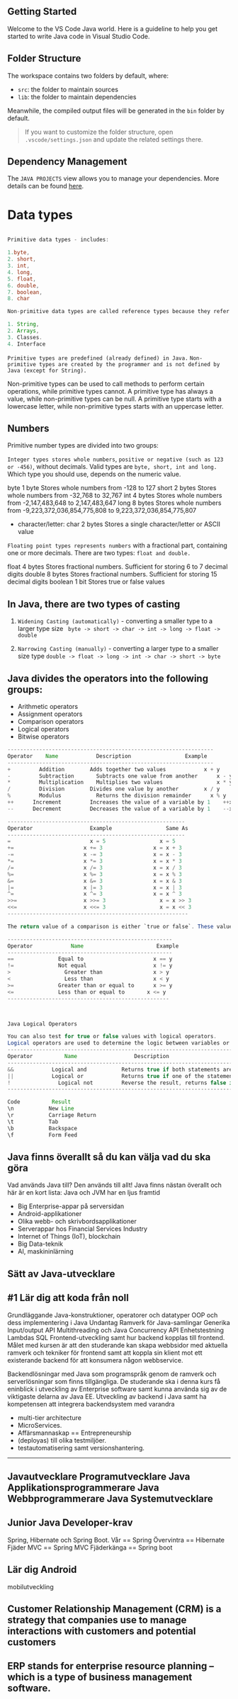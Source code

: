 ## Getting Started

Welcome to the VS Code Java world. Here is a guideline to help you get started to write Java code in Visual Studio Code.

## Folder Structure

The workspace contains two folders by default, where:

- `src`: the folder to maintain sources
- `lib`: the folder to maintain dependencies

Meanwhile, the compiled output files will be generated in the `bin` folder by default.

> If you want to customize the folder structure, open `.vscode/settings.json` and update the related settings there.

## Dependency Management

The `JAVA PROJECTS` view allows you to manage your dependencies. More details can be found [here](https://github.com/microsoft/vscode-java-dependency#manage-dependencies).

# Data types

```java

Primitive data types - includes:

1.byte,
2. short,
3. int,
4. long,
5. float,
6. double,
7. boolean,
8. char

Non-primitive data types are called reference types because they refer to objects.

1. String,
2. Arrays,
3. Classes.
4. Interface
```

`Primitive types are predefined (already defined) in Java.`
`Non-primitive types are created by the programmer and is not defined by Java (except for String).`

Non-primitive types can be used to call methods to perform certain operations, while primitive types cannot.
A primitive type has always a value, while non-primitive types can be null.
A primitive type starts with a lowercase letter, while non-primitive types starts with an uppercase letter.

## Numbers

Primitive number types are divided into two groups:

`Integer types stores whole numbers`, `positive or negative (such as 123 or -456)`, without decimals. Valid types are `byte, short, int and long.` Which type you should use, depends on the numeric value.

byte 1 byte Stores whole numbers from -128 to 127
short 2 bytes Stores whole numbers from -32,768 to 32,767
int 4 bytes Stores whole numbers from -2,147,483,648 to 2,147,483,647
long 8 bytes Stores whole numbers from -9,223,372,036,854,775,808 to 9,223,372,036,854,775,807

- character/letter:
  char 2 bytes Stores a single character/letter or ASCII value

`Floating point types represents numbers` with a fractional part, containing one or more decimals. There are two types: `float and double.`

float 4 bytes Stores fractional numbers. Sufficient for storing 6 to 7 decimal digits
double 8 bytes Stores fractional numbers. Sufficient for storing 15 decimal digits
boolean 1 bit Stores true or false values

## In Java, there are two types of casting

1. `Widening Casting (automatically)` - converting a smaller type to a larger type size
   ` byte -> short -> char -> int -> long -> float -> double`

2. `Narrowing Casting (manually)` - converting a larger type to a smaller size type
   `double -> float -> long -> int -> char -> short -> byte`

## Java divides the operators into the following groups:

- Arithmetic operators
- Assignment operators
- Comparison operators
- Logical operators
- Bitwise operators

```java
-----------------------------------------------------------------
Operator	Name	        Description	                Example
-----------------------------------------------------------------
+	      Addition	      Adds together two values	          x + y
-	      Subtraction	    Subtracts one value from another	  x - y
*	      Multiplication	Multiplies two values	              x * y
/	      Division	      Divides one value by another	      x / y
%	      Modulus	        Returns the division remainder	    x % y
++	    Increment	      Increases the value of a variable by 1	++x
--	    Decrement	      Decreases the value of a variable by 1	--x

--------------------------------------------------------
Operator	              Example	              Same As
--------------------------------------------------------
=	                      x = 5	                x = 5
+=	                    x += 3	              x = x + 3
-=	                    x -= 3	              x = x - 3
*=	                    x *= 3	              x = x * 3
/=	                    x /= 3	              x = x / 3
%=	                    x %= 3	              x = x % 3
&=	                    x &= 3	              x = x & 3
|=	                    x |= 3	              x = x | 3
^=	                    x ^= 3	              x = x ^ 3
>>=	                    x >>= 3              	x = x >> 3
<<=	                    x <<= 3              	x = x << 3
---------------------------------------------------------

The return value of a comparison is either `true or false`. These values are known as Boolean values:

----------------------------------------------------
Operator	        Name	                   Example
----------------------------------------------------
==	            Equal to	                  x == y
!=	            Not equal	                  x != y
>	              Greater than	              x > y
<	              Less than	                  x < y
>=	            Greater than or equal to	  x >= y
<=	            Less than or equal to	    x <= y
---------------------------------------------------



Java Logical Operators

You can also test for true or false values with logical operators.
Logical operators are used to determine the logic between variables or values
--------------------------------------------------------------------------------------------------------------
Operator	      Name	                Description	                                                Example
--------------------------------------------------------------------------------------------------------------
&& 	          Logical and	        Returns true if both statements are true	                x < 5 &&  x < 10
|| 	          Logical or	        Returns true if one of the statements is true	            x < 5 || x < 4
!	            Logical not	        Reverse the result, returns false if the result is true	  !(x < 5 && x < 10)
---------------------------------------------------------------------------------------------------------------

Code	      Result
\n	         New Line
\r	         Carriage Return
\t	         Tab
\b	         Backspace
\f	         Form Feed
```

## Java finns överallt så du kan välja vad du ska göra

Vad används Java till? Den används till allt!
Java finns nästan överallt och här är en kort lista: 
Java och JVM har en ljus framtid
- Big Enterprise-appar på serversidan
- Android-applikationer
- Olika webb- och skrivbordsapplikationer
- Serverappar hos Financial Services Industry
- Internet of Things (IoT), blockchain
- Big Data-teknik
- AI, maskininlärning

## Sätt av Java-utvecklare
## #1 Lär dig att koda från noll
Grundläggande Java-konstruktioner, operatorer och datatyper
OOP och dess implementering i Java
Undantag
Ramverk för Java-samlingar
Generika
Input/output API
Multithreading och Java Concurrency API
Enhetstestning
Lambdas
SQL
 Frontend-utveckling samt hur backend kopplas till frontend.
 Målet med kursen är att den studerande kan skapa webbsidor med aktuella ramverk och tekniker för frontend samt att koppla sin klient mot ett existerande backend för att konsumera någon webbservice.

Backendlösningar med Java som programspråk genom de ramverk och serverlösningar som finns tillgängliga. De studerande ska i denna kurs få eninblick i utveckling av Enterprise software samt kunna använda sig av de viktigaste delarna av Java EE.
Utveckling av backend i Java samt ha kompetensen att integrera backendsystem med varandra
  - multi-tier architecture
  - MicroServices.
  - Affärsmannaskap == Entrepreneurship
  - (deployas) till olika testmiljöer.
  - testautomatisering samt versionshantering.
---

Javautvecklare
Programutvecklare Java
Applikationsprogrammerare Java
Webbprogrammerare Java
Systemutvecklare
---

## Junior Java Developer-krav
 Spring, Hibernate och Spring Boot.
Vår == Spring
Övervintra == Hibernate
Fjäder MVC == Spring MVC
Fjäderkänga == Spring boot

## Lär dig Android
mobilutveckling

## Customer Relationship Management (CRM) is a strategy that companies use to manage interactions with customers and potential customers
## ERP stands for enterprise resource planning – which is a type of business management software.
